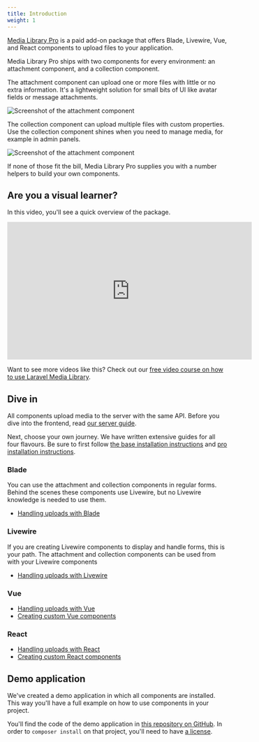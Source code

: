 ```yaml
---
title: Introduction
weight: 1
---
```


[Media Library Pro](http://medialibrary.pro) is a paid add-on package that offers Blade, Livewire, Vue, and React components to upload files to your application.

Media Library Pro ships with two components for every environment: an attachment component, and a collection component.

The attachment component can upload one or more files with little or no extra information. It's a lightweight solution for small bits of UI like avatar fields or message attachments.

![Screenshot of the attachment component](/docs/laravel-medialibrary/v10/images/pro/attachment.png)

The collection component can upload multiple files with custom properties. Use the collection component shines when you need to manage media, for example in admin panels.

![Screenshot of the attachment component](/docs/laravel-medialibrary/v10/images/pro/collection.png)

If none of those fit the bill, Media Library Pro supplies you with a number helpers to build your own components.

## Are you a visual learner?

In this video, you'll see a quick overview of the package.

<iframe width="560" height="315" src="https://www.youtube.com/embed/Wdav5rXMlRE" frameborder="0" allow="accelerometer; autoplay; clipboard-write; encrypted-media; gyroscope; picture-in-picture" allowfullscreen></iframe>

Want to see more videos like this? Check out our [free video course on how to use Laravel Media Library](https://spatie.be/videos/discovering-laravel-media-library).

## Dive in

All components upload media to the server with the same API. Before you dive into the frontend, read [our server guide](processing-uploads-on-the-server).

Next, choose your own journey. We have written extensive guides for all four flavours. Be sure to first follow [the base installation instructions](/docs/laravel-medialibrary/v10/installation-setup) and [pro installation instructions](/docs/laravel-medialibrary/v10/handling-uploads-with-media-library-pro/installation).

### Blade

You can use the attachment and collection components in regular forms. Behind the scenes these components use Livewire, but no Livewire knowledge is needed to use them.

- [Handling uploads with Blade](/docs/laravel-medialibrary/v10/handling-uploads-with-media-library-pro/handling-uploads-with-blade)

### Livewire

If you are creating Livewire components to display and handle forms, this is your path. The attachment and collection components can be used from with your Livewire components

- [Handling uploads with Livewire](/docs/laravel-medialibrary/v10/handling-uploads-with-media-library-pro/handling-uploads-with-livewire)

### Vue

- [Handling uploads with Vue](handling-uploads-with-vue)
- [Creating custom Vue components](creating-custom-vue-components)

### React

- [Handling uploads with React](handling-uploads-with-react) <br>
- [Creating custom React components](creating-custom-react-components)

## Demo application

We've created a demo application in which all components are installed. This way you'll have a full example on how to use components in your project. 

You'll find the code of the demo application in [this repository on GitHub](https://github.com/spatie/laravel-medialibrary-pro-app). In order to `composer install` on that project, you'll need to have [a license](/docs/laravel-medialibrary/v10/handling-uploads-with-media-library-pro/installation#getting-a-license).
